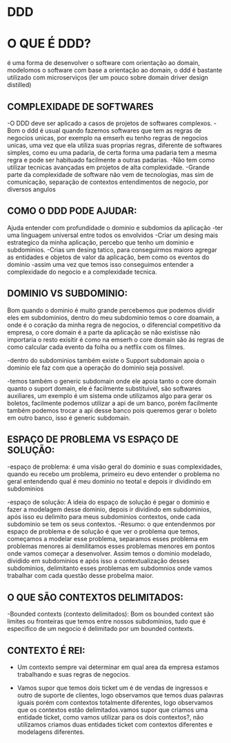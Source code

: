 # DDD

# O QUE É DDD? 

é uma forma de desenvolver o software com orientação ao domain, modelomos o software com base a orientação ao domain, o ddd é bastante utilizado com microserviços
(ler um pouco sobre domain driver design distilled) 

## COMPLEXIDADE DE SOFTWARES

-O DDD deve ser aplicado a casos de projetos de softwares complexos.
-Bom o ddd é usual quando fazemos softwares que tem as regras de negocios unicas, por exemplo na emserh eu tenho regras de negocios unicas, uma vez que ela utiliza suas proprias regras, diferente de softwares simples, como eu uma padaria, de certa forma uma padaria tem a mesma regra e pode ser habituado facilmente a outras padarias.
-Não tem como utilizar tecnicas avançadas em projetos de alta complexidade. 
-Grande parte da complexidade de software não vem de tecnologias, mas sim de comunicação, separação de contextos entendimentos de negocio, por diversos angulos

## COMO O DDD PODE AJUDAR: 

Ajuda entender com profundidade o dominio e subdomios da aplicação
-ter uma linguagem universal entre todos os envolvidos
-Criar um desing mais estrategico da minha aplicação, percebo que tenho um dominio e subdominios.
-Crias um desing tatico, para conseguirmos maioro agregar as entidades e objetos de valor da aplicação, bem como os eventos do dominio
-assim uma vez que temos isso conseguimos entender a complexidade do negocio e a complexidade tecnica.

## DOMINIO VS SUBDOMINIO:

Bom quando o dominio é muito grande percebemos que podemos dividir eles em subdominios, dentro do meu subdominio temos o core doamain, a onde é o coração da minha regra de negocios, o diferencial competitivo da empresa, o core domain é a parte da aplicação se não existisse não importaria o resto exisitir é como na emserh o core domain são ás regras de como calcular cada evento da folha ou a netflix com os filmes.

-dentro do subdominios também existe o Support subdomain apoia o dominio ele faz com que a operação do dominio seja possivel. 

-temos também o generic subdomain onde ele apoia tanto o core domain quanto o suport domain, ele é facilmente substituivel, são softwares auxiliares, um exemplo é um sistema onde utilizamos algo para gerar os boletos, facilmente podemos utilizar a api de um banco, porém facilmente também podemos trocar a api desse banco pois queremos gerar o boleto em outro banco, isso é generic subdomain.
## ESPAÇO DE PROBLEMA VS ESPAÇO DE SOLUÇÃO:

-espaço de problema: é uma visão geral do dominio e suas complexidades, quando eu recebo um problema, primeiro eu devo entender o problema no geral entendendo qual é meu dominio no teotal e depois ir dividindo em subdominios

-espaço de solução: A ideia do espaço de solução é pegar o dominio e fazer a modelagem desse dominio, depois ir dividindo em subdominios, após isso eu delimito para meus subdominios contextos, onde cada subdominio se tem os seus contextos. 
-Resumo: o que entendenmos por espaço de problema e de solução é que ver o problema que temos, começamos a modelar esse problema, separamos esses problema em problemas menores ai demilitamos esses problemas menores em pontos onde vamos começar a desenvolver. Assim temos o dominio modelado, dividido em subdominios e após isso a contextualização desses subdominios, delimitanto esses problemas em subdomnios onde vamos trabalhar com cada questão desse probelma maior.

## O QUE SÃO CONTEXTOS DELIMITADOS: 

-Bounded contexts (contexto delimitados): Bom os bounded context são limites ou fronteiras que temos entre nossos subdominios, tudo que é especifico de um negocio é delimitado por um bounded contexts.

## CONTEXTO É REI: 

- Um contexto sempre vai determinar em qual area da empresa estamos trabalhando e suas regras de negocios.
  
- Vamos supor que temos dois ticket um é de vendas de ingressos e outro de suporte de clientes, logo observamos que temos duas palavras iguais porém com contextos totalmente diferentes, logo observamos que os contextos estão delimitados.vamos supor que criamos uma entidade ticket, como vamos utilizar para os dois contextos?, não utilizamos criamos duas entidades ticket com contextos diferentes e modelagens diferentes.


